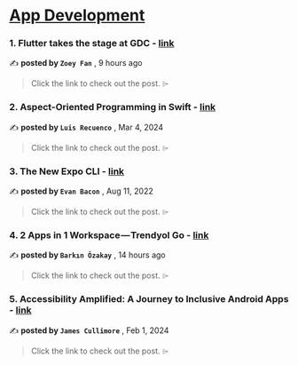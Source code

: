 
<h1><a href=https://medium.com/tag/mobile-app-development/recommended target="_blank" rel="noopener noreferrer">App Development</a></h1>
<h3>1. Flutter takes the stage at GDC - <a href=https://medium.com/flutter/flutter-takes-the-stage-at-gdc-b4e14900d606?source=tag_recommended_feed---------0-84----------mobile_app_development----------d78b9c60_51c2_44e2_a59b_c0cdcb487690------- target="_blank" rel="noopener noreferrer">link</a></h3>

✍️ **posted by `Zoey Fan`** <date> , 9 hours ago</date>

<blockquote>Click the link to check out the post. ⌲</blockquote>

<h3>2. Aspect-Oriented Programming in Swift - <a href=https://medium.com/the-swift-cooperative/aspect-oriented-programming-in-swift-f2366350c527?source=tag_recommended_feed---------1-107----------mobile_app_development----------d78b9c60_51c2_44e2_a59b_c0cdcb487690------- target="_blank" rel="noopener noreferrer">link</a></h3>

✍️ **posted by `Luis Recuenco`** <date> , Mar 4, 2024</date>

<blockquote>Click the link to check out the post. ⌲</blockquote>

<h3>3. The New Expo CLI - <a href=https://medium.com/the-exponent-log/the-new-expo-cli-f4250d8e3421?source=tag_recommended_feed---------2-85----------mobile_app_development----------d78b9c60_51c2_44e2_a59b_c0cdcb487690------- target="_blank" rel="noopener noreferrer">link</a></h3>

✍️ **posted by `Evan Bacon`** <date> , Aug 11, 2022</date>

<blockquote>Click the link to check out the post. ⌲</blockquote>

<h3>4. 2 Apps in 1 Workspace — Trendyol Go - <a href=https://medium.com/trendyol-tech/2-apps-in-1-workspace-trendyol-go-385373bf1b36?source=tag_recommended_feed---------3-84----------mobile_app_development----------d78b9c60_51c2_44e2_a59b_c0cdcb487690------- target="_blank" rel="noopener noreferrer">link</a></h3>

✍️ **posted by `Barkın Özakay`** <date> , 14 hours ago</date>

<blockquote>Click the link to check out the post. ⌲</blockquote>

<h3>5. Accessibility Amplified: A Journey to Inclusive Android Apps - <a href=https://medium.com/gitconnected/accessibility-amplified-a-journey-to-inclusive-android-apps-120d86b56f56?source=tag_recommended_feed---------4-107----------mobile_app_development----------d78b9c60_51c2_44e2_a59b_c0cdcb487690------- target="_blank" rel="noopener noreferrer">link</a></h3>

✍️ **posted by `James Cullimore`** <date> , Feb 1, 2024</date>

<blockquote>Click the link to check out the post. ⌲</blockquote>

